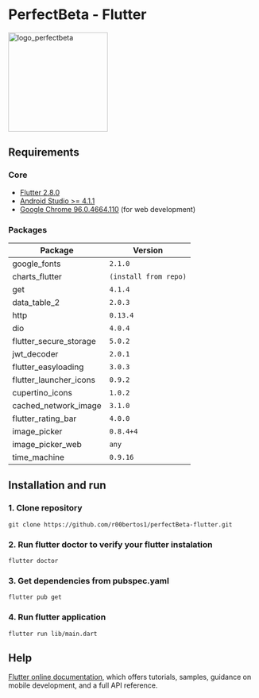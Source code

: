 # PerfectBeta - Flutter

<img src="https://i.imgur.com/aKSxfR5.png"  width="200px" alt="logo_perfectbeta"/>  

## Requirements

### Core
* [Flutter 2.8.0](https://docs.flutter.dev/get-started/install)
* [Android Studio >= 4.1.1](https://developer.android.com/studio)
* [Google Chrome 96.0.4664.110](https://www.google.com/intl/pl_pl/chrome/) (for web development)

### Packages
| Package  | Version |
| ------------- | ------------- |
| google_fonts  | `2.1.0`  |
| charts_flutter  | `(install from repo)`  |
| get  | `4.1.4`  |
| data_table_2  | `2.0.3`  |
| http  | `0.13.4`  |
| dio  | `4.0.4`  |
| flutter_secure_storage  | `5.0.2`  |
| jwt_decoder  | `2.0.1`  |
| flutter_easyloading  | `3.0.3`  |
| flutter_launcher_icons  | `0.9.2`  |
| cupertino_icons  | `1.0.2`  |
| cached_network_image  | `3.1.0`  |
| flutter_rating_bar  | `4.0.0`  |
| image_picker  | `0.8.4+4`  |
| image_picker_web  | `any`  |
| time_machine  | `0.9.16`  |

## Installation and run

### 1. Clone repository

````
git clone https://github.com/r00bertos1/perfectBeta-flutter.git
````

### 2. Run flutter doctor to verify your flutter instalation

````
flutter doctor
````

### 3. Get dependencies from pubspec.yaml

````
flutter pub get
````

### 4. Run flutter application

````
flutter run lib/main.dart
````

## Help
[Flutter online documentation](https://flutter.dev/docs), which offers tutorials,
samples, guidance on mobile development, and a full API reference.
